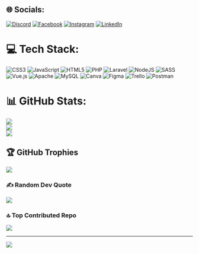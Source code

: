 
## 🌐 Socials:
[![Discord](https://img.shields.io/badge/Discord-%237289DA.svg?logo=discord&logoColor=white)](https://discord.gg/Mandrake117#8969) [![Facebook](https://img.shields.io/badge/Facebook-%231877F2.svg?logo=Facebook&logoColor=white)](https://facebook.com/alessio.abbati) [![Instagram](https://img.shields.io/badge/Instagram-%23E4405F.svg?logo=Instagram&logoColor=white)](https://instagram.com/alessioabbati) [![LinkedIn](https://img.shields.io/badge/LinkedIn-%230077B5.svg?logo=linkedin&logoColor=white)](https://linkedin.com/in/alessio-abbati-436006285) 

# 💻 Tech Stack:
![CSS3](https://img.shields.io/badge/css3-%231572B6.svg?style=plastic&logo=css3&logoColor=white) ![JavaScript](https://img.shields.io/badge/javascript-%23323330.svg?style=plastic&logo=javascript&logoColor=%23F7DF1E) ![HTML5](https://img.shields.io/badge/html5-%23E34F26.svg?style=plastic&logo=html5&logoColor=white) ![PHP](https://img.shields.io/badge/php-%23777BB4.svg?style=plastic&logo=php&logoColor=white) ![Laravel](https://img.shields.io/badge/laravel-%23FF2D20.svg?style=plastic&logo=laravel&logoColor=white) ![NodeJS](https://img.shields.io/badge/node.js-6DA55F?style=plastic&logo=node.js&logoColor=white) ![SASS](https://img.shields.io/badge/SASS-hotpink.svg?style=plastic&logo=SASS&logoColor=white) ![Vue.js](https://img.shields.io/badge/vuejs-%2335495e.svg?style=plastic&logo=vuedotjs&logoColor=%234FC08D) ![Apache](https://img.shields.io/badge/apache-%23D42029.svg?style=plastic&logo=apache&logoColor=white) ![MySQL](https://img.shields.io/badge/mysql-%2300f.svg?style=plastic&logo=mysql&logoColor=white) ![Canva](https://img.shields.io/badge/Canva-%2300C4CC.svg?style=plastic&logo=Canva&logoColor=white) 	![Figma](https://img.shields.io/badge/figma-%23F24E1E.svg?style=plastic&logo=figma&logoColor=white) ![Trello](https://img.shields.io/badge/Trello-%23026AA7.svg?style=plastic&logo=Trello&logoColor=white) ![Postman](https://img.shields.io/badge/Postman-FF6C37?style=plastic&logo=postman&logoColor=white)
# 📊 GitHub Stats:
![](https://github-readme-stats.vercel.app/api?username=AlessioAbbati&theme=blue-green&hide_border=false&include_all_commits=false&count_private=false)<br/>
![](https://github-readme-streak-stats.herokuapp.com/?user=AlessioAbbati&theme=blue-green&hide_border=false)<br/>
![](https://github-readme-stats.vercel.app/api/top-langs/?username=AlessioAbbati&theme=blue-green&hide_border=false&include_all_commits=false&count_private=false&layout=compact)

## 🏆 GitHub Trophies
![](https://github-profile-trophy.vercel.app/?username=AlessioAbbati&theme=tokyonight&no-frame=false&no-bg=true&margin-w=4)

### ✍️ Random Dev Quote
![](https://quotes-github-readme.vercel.app/api?type=horizontal&theme=tokyonight)

### 🔝 Top Contributed Repo
![](https://github-contributor-stats.vercel.app/api?username=AlessioAbbati&limit=5&theme=tokyonight&combine_all_yearly_contributions=true)

---
[![](https://visitcount.itsvg.in/api?id=AlessioAbbati&icon=6&color=1)](https://visitcount.itsvg.in)

<!-- Proudly created with GPRM ( https://gprm.itsvg.in ) -->
